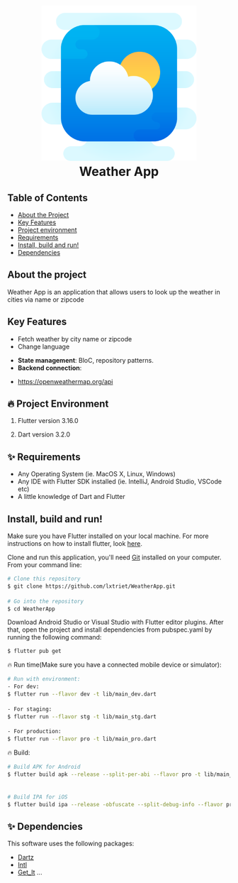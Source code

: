 <h1 align="center">
  <br>
  <img src="assets/icons/ic_launcher_pro.png" alt="Weather App Logo" width="350"></a>
  <br>
   Weather App 
  <br>
</h1>

## Table of Contents
* [About the Project](#about-the-project)
* [Key Features](#key-features)
* [Project environment](#project-environment)
* [Requirements](#requirements)
* [Install, build and run!](#install-build-and-run)
* [Dependencies](#dependencies)

## About the project
Weather App  is an application that allows users to look up the weather in cities via name or zipcode

## Key Features
- Fetch weather by city name or zipcode
- Change language

* **State management**: BloC, repository patterns.
* **Backend connection**: 
- https://openweathermap.org/api

## 🔥 Project Environment

  1. Flutter version 3.16.0

  2. Dart version 3.2.0

## ✨ Requirements

* Any Operating System (ie. MacOS X, Linux, Windows)
* Any IDE with Flutter SDK installed (ie. IntelliJ, Android Studio, VSCode etc)
* A little knowledge of Dart and Flutter

## Install, build and run!

Make sure you have Flutter installed on your local machine. For more instructions on how to install flutter, look [here](https://flutter.io/docs/get-started/install).

Clone and run this application, you'll need [Git](https://git-scm.com) installed on your computer. From your command line:

```bash
# Clone this repository
$ git clone https://github.com/lxtriet/WeatherApp.git

# Go into the repository
$ cd WeatherApp
```

Download Android Studio or Visual Studio with Flutter editor plugins. After that, open the project and install dependencies from pubspec.yaml by running the following command:
```bash
$ flutter pub get
```
🔥 Run time(Make sure you have a connected mobile device or simulator):

```bash
# Run with environment:
- For dev:
$ flutter run --flavor dev -t lib/main_dev.dart

- For staging:
$ flutter run --flavor stg -t lib/main_stg.dart

- For production:
$ flutter run --flavor pro -t lib/main_pro.dart
```

🔥 Build:

```bash
# Build APK for Android
$ flutter build apk --release --split-per-abi --flavor pro -t lib/main_pro.dart


# Build IPA for iOS
$ flutter build ipa --release -obfuscate --split-debug-info --flavor pro -t lib/main_pro.dart

```

## ✨ Dependencies
This software uses the following packages:

- [Dartz](https://pub.dev/packages/dartz)
- [Intl](https://pub.dev/packages/intl)
- [Get_It](https://pub.dev/packages/get_it)
...
